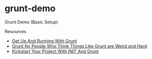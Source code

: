 grunt-demo
==========

Grunt Demo (Basic Setup)


Resources
* [Get Up And Running With Grunt](http://www.smashingmagazine.com/2013/10/29/get-up-running-grunt/)
* [Grunt for People Who Think Things Like Grunt are Weird and Hard](http://24ways.org/2013/grunt-is-not-weird-and-hard/)
* [Kickstart Your Project With INIT And Grunt](http://www.smashingmagazine.com/2014/02/20/kickstart-your-project-with-init-and-grunt/)